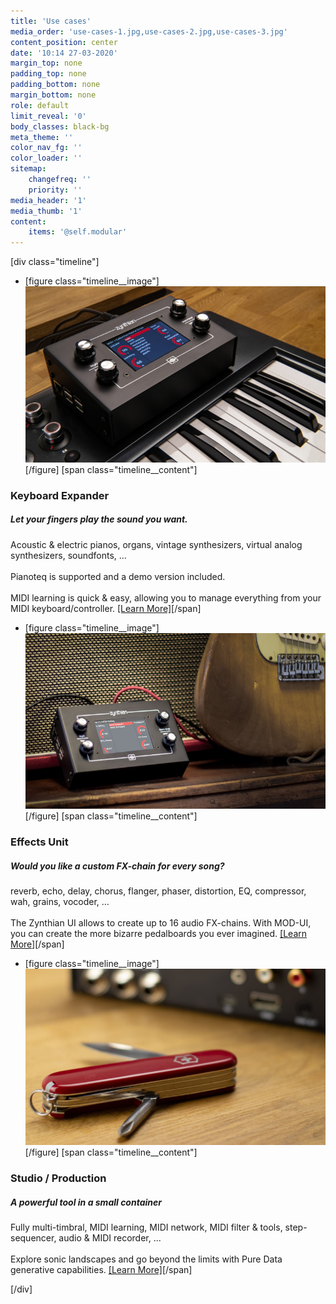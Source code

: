 ```yaml
---
title: 'Use cases'
media_order: 'use-cases-1.jpg,use-cases-2.jpg,use-cases-3.jpg'
content_position: center
date: '10:14 27-03-2020'
margin_top: none
padding_top: none
padding_bottom: none
margin_bottom: none
role: default
limit_reveal: '0'
body_classes: black-bg
meta_theme: ''
color_nav_fg: ''
color_loader: ''
sitemap:
    changefreq: ''
    priority: ''
media_header: '1'
media_thumb: '1'
content:
    items: '@self.modular'
---
```


[div class="timeline"]
* [figure class="timeline__image"][![Zynthian over a Keayboard](use-cases-1.jpg)](/use-cases/keyboard-expander)[/figure]
[span class="timeline__content"]
### Keyboard Expander
##### Let your fingers play the sound you want.
Acoustic & electric pianos, organs, vintage synthesizers, virtual analog synthesizers, soundfonts, ...<br>
<br>
Pianoteq is supported and a demo version included.<br>
<br>
MIDI learning is quick & easy, allowing you to manage everything from your MIDI keyboard/controller.
[[Learn More]](/use-cases/keyboard-expander)[/span]

* [figure class="timeline__image"][![Zynthian & Mic](use-cases-2.jpg)](/use-cases/effects-unit)[/figure]
[span class="timeline__content"]
### Effects Unit
##### Would you like a custom FX-chain for every song?
reverb, echo, delay, chorus, flanger, phaser, distortion, EQ, compressor, wah, grains, vocoder, ...<br>
<br>
The Zynthian UI allows to create up to 16 audio FX-chains. With MOD-UI, you can create the more bizarre pedalboards you ever imagined.
[[Learn More]](/use-cases/effects-unit)[/span]

* [figure class="timeline__image"][![Zynthian connected](use-cases-3.jpg)](/use-cases/studio-production)[/figure]
[span class="timeline__content"]
### Studio / Production
##### A powerful tool in a small container
Fully multi-timbral, MIDI learning, MIDI network, MIDI filter & tools, step-sequencer, audio & MIDI recorder, ...<br>
<br>
Explore sonic landscapes and go beyond the limits with Pure Data generative capabilities.
[[Learn More]](/use-cases/studio-production)[/span]

[/div]
